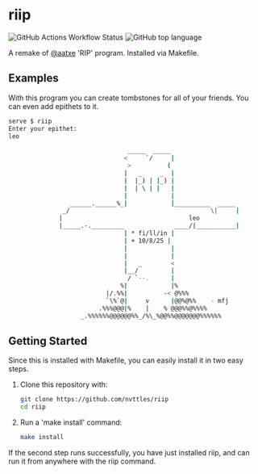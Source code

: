 # riip
![GitHub Actions Workflow Status](https://img.shields.io/github/actions/workflow/status/nvttles/riip/manual.yml)
![GitHub top language](https://img.shields.io/github/languages/top/nvttles/riip)


A remake of [@aatxe]("https://github.com/aatxe") 'RIP' program. Installed via Makefile.

## Examples
With this program you can create tombstones for all of your friends. You can even add epithets to it.
```bash
serve $ riip
Enter your epithet:
leo

                                 _____  _____
                                <     `/     |
                                 >          (
                                |   _     _  |
                                |  |_) | |_) |
                                |  | \ | |   |
                                |            |
                 ______.______%_|            |__________  _____
               _/                                       \|     |
              |                                   leo                    <
              |_____.-._________              ____/|___________|
                                | * fi/ll/in |
                                | + 10/8/25 |
                                |            |
                                |            |
                                |   _        <
                                |__/         |
                                 / `--.      |
                               %|            |%
                           |/.%%|          -< @%%%
                           `\%`@|     v      |@@%@%%    - mfj
                         .%%%@@@|%    |    % @@@%%@%%%%
                    _.%%%%%%@@@@@@%%_/%\_%@@%%@@@@@@@%%%%%%
```
## Getting Started
Since this is installed with Makefile, you can easily install it in two easy steps.

1. Clone this repository with:
    ```bash
    git clone https://github.com/nvttles/riip
    cd riip
    ```
2. Run a 'make install' command:
    ```bash
    make install
    ```
If the second step runs successfully, you have just installed riip, and can run it from anywhere with the riip command.
